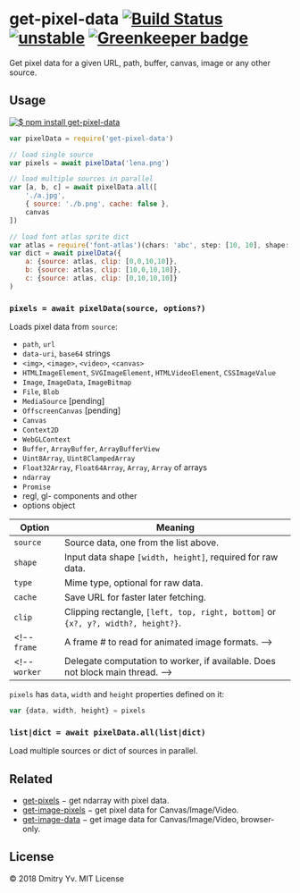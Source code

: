 # get-pixel-data [![Build Status](https://travis-ci.org/dy/get-pixel-data.svg?branch=master)](https://travis-ci.org/dy/get-pixel-data) [![unstable](https://img.shields.io/badge/stability-unstable-green.svg)](http://github.com/badges/stability-badges) [![Greenkeeper badge](https://badges.greenkeeper.io/dy/get-pixel-data.svg)](https://greenkeeper.io/)

Get pixel data for a given URL, path, buffer, canvas, image or any other source.


## Usage

[![$ npm install get-pixel-data](http://nodei.co/npm/get-pixel-data.png?mini=true)](http://npmjs.org/package/get-pixel-data)

```javascript
var pixelData = require('get-pixel-data')

// load single source
var pixels = await pixelData('lena.png')

// load multiple sources in parallel
var [a, b, c] = await pixelData.all([
	'./a.jpg',
	{ source: './b.png', cache: false },
	canvas
])

// load font atlas sprite dict
var atlas = require('font-atlas')(chars: 'abc', step: [10, 10], shape: [20, 20])
var dict = await pixelData({
	a: {source: atlas, clip: [0,0,10,10]},
	b: {source: atlas, clip: [10,0,10,10]},
	c: {source: atlas, clip: [0,10,10,10]}
)
```

### `pixels = await pixelData(source, options?)`

Loads pixel data from `source`:

* `path`, `url`
* `data-uri`, `base64` strings
* `<img>`, `<image>`, `<video>`, `<canvas>`
* `HTMLImageElement`, `SVGImageElement`, `HTMLVideoElement`, `CSSImageValue`
* `Image`, `ImageData`, `ImageBitmap`
* `File`, `Blob`
* `MediaSource` [pending]
* `OffscreenCanvas` [pending]
* `Canvas`
* `Context2D`
* `WebGLContext`
* `Buffer`, `ArrayBuffer`, `ArrayBufferView`
* `Uint8Array`, `Uint8ClampedArray`
* `Float32Array`, `Float64Array`, `Array`, `Array` of arrays
* `ndarray`
* `Promise`
* regl, gl- components and other
* options object

Option | Meaning
---|---
`source` | Source data, one from the list above.
`shape` | Input data shape `[width, height]`, required for raw data.
`type` | Mime type, optional for raw data.
`cache` | Save URL for faster later fetching.
`clip` | Clipping rectangle, `[left, top, right, bottom]` or `{x?, y?, width?, height?}`.
<!-- `frame` | A frame # to read for animated image formats. -->
<!-- `worker` | Delegate computation to worker, if available. Does not block main thread. -->

`pixels` has `data`, `width` and `height` properties defined on it:

```js
var {data, width, height} = pixels
```

### `list|dict = await pixelData.all(list|dict)`

Load multiple sources or dict of sources in parallel.


## Related

* [get-pixels](https://ghub.io/get-pixels) − get ndarray with pixel data.
* [get-image-pixels](https://ghub.io/get-image-pixels) − get pixel data for Canvas/Image/Video.
* [get-image-data](https://ghub.io/get-image-data) − get image data for Canvas/Image/Video, browser-only.

## License

© 2018 Dmitry Yv. MIT License
